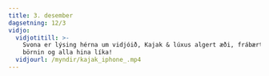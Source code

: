 ```yaml
---
title: 3. desember
dagsetning: 12/3
vidjo:
  vidjotitill: >-
    Svona er lýsing hérna um vidjóið, Kajak & lúxus algert æði, frábært fyrir
    börnin og alla hina líka!
  vidjourl: /myndir/kajak_iphone_.mp4
---
```



